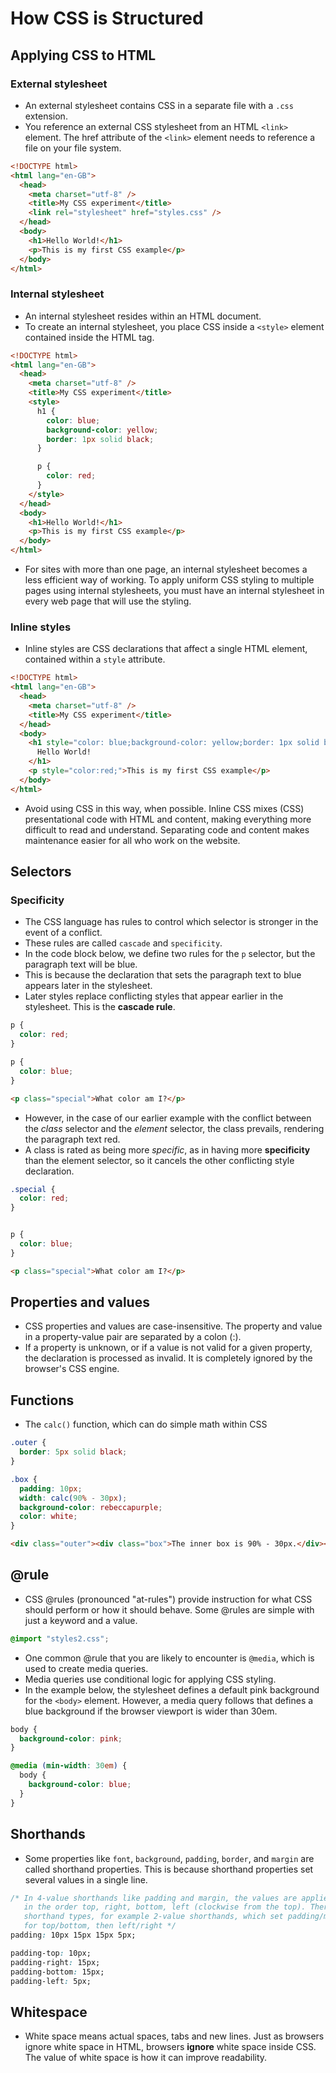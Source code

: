 # How CSS is Structured

## Applying CSS to HTML

### External stylesheet
* An external stylesheet contains CSS in a separate file with a `.css` extension.
* You reference an external CSS stylesheet from an HTML `<link>` element. The href attribute of the `<link>` element needs to reference a file on your file system.
```html
<!DOCTYPE html>
<html lang="en-GB">
  <head>
    <meta charset="utf-8" />
    <title>My CSS experiment</title>
    <link rel="stylesheet" href="styles.css" />
  </head>
  <body>
    <h1>Hello World!</h1>
    <p>This is my first CSS example</p>
  </body>
</html>
```

### Internal stylesheet
* An internal stylesheet resides within an HTML document. 
* To create an internal stylesheet, you place CSS inside a `<style>` element contained inside the HTML tag.
```html
<!DOCTYPE html>
<html lang="en-GB">
  <head>
    <meta charset="utf-8" />
    <title>My CSS experiment</title>
    <style>
      h1 {
        color: blue;
        background-color: yellow;
        border: 1px solid black;
      }

      p {
        color: red;
      }
    </style>
  </head>
  <body>
    <h1>Hello World!</h1>
    <p>This is my first CSS example</p>
  </body>
</html>
```
* For sites with more than one page, an internal stylesheet becomes a less efficient way of working. To apply uniform CSS styling to multiple pages using internal stylesheets, you must have an internal stylesheet in every web page that will use the styling. 

### Inline styles
* Inline styles are CSS declarations that affect a single HTML element, contained within a `style` attribute.

```html
<!DOCTYPE html>
<html lang="en-GB">
  <head>
    <meta charset="utf-8" />
    <title>My CSS experiment</title>
  </head>
  <body>
    <h1 style="color: blue;background-color: yellow;border: 1px solid black;">
      Hello World!
    </h1>
    <p style="color:red;">This is my first CSS example</p>
  </body>
</html>
```
* Avoid using CSS in this way, when possible. Inline CSS mixes (CSS) presentational code with HTML and content, making everything more difficult to read and understand. Separating code and content makes maintenance easier for all who work on the website.

## Selectors

### Specificity
* The CSS language has rules to control which selector is stronger in the event of a conflict. 
* These rules are called `cascade` and `specificity`. 
* In the code block below, we define two rules for the `p` selector, but the paragraph text will be blue. 
* This is because the declaration that sets the paragraph text to blue appears later in the stylesheet. 
* Later styles replace conflicting styles that appear earlier in the stylesheet. This is the **cascade rule**.
```css
p {
  color: red;
}

p {
  color: blue;
}
```
```html
<p class="special">What color am I?</p>
```

* However, in the case of our earlier example with the conflict between the *class* selector and the *element* selector, the class prevails, rendering the paragraph text red. 
* A class is rated as being more *specific*, as in having more **specificity** than the element selector, so it cancels the other conflicting style declaration.

```css
.special {
  color: red;
}


p {
  color: blue;
}
```
```html
<p class="special">What color am I?</p>
```

## Properties and values

* CSS properties and values are case-insensitive. The property and value in a property-value pair are separated by a colon (:).
* If a property is unknown, or if a value is not valid for a given property, the declaration is processed as invalid. It is completely ignored by the browser's CSS engine.

## Functions
* The `calc()` function, which can do simple math within CSS
```css
.outer {
  border: 5px solid black;
}

.box {
  padding: 10px;
  width: calc(90% - 30px);
  background-color: rebeccapurple;
  color: white;
}
```
```html
<div class="outer"><div class="box">The inner box is 90% - 30px.</div></div>
```

## @rule
* CSS @rules (pronounced "at-rules") provide instruction for what CSS should perform or how it should behave. Some @rules are simple with just a keyword and a value.
```css
@import "styles2.css";
```
* One common @rule that you are likely to encounter is `@media`, which is used to create media queries. 
* Media queries use conditional logic for applying CSS styling.
* In the example below, the stylesheet defines a default pink background for the `<body>` element. However, a media query follows that defines a blue background if the browser viewport is wider than 30em.

```css
body {
  background-color: pink;
}

@media (min-width: 30em) {
  body {
    background-color: blue;
  }
}
```

## Shorthands
* Some properties like `font`, `background`, `padding`, `border`, and `margin` are called shorthand properties. This is because shorthand properties set several values in a single line.

```css
/* In 4-value shorthands like padding and margin, the values are applied
   in the order top, right, bottom, left (clockwise from the top). There are also other
   shorthand types, for example 2-value shorthands, which set padding/margin
   for top/bottom, then left/right */
padding: 10px 15px 15px 5px;
```
```css
padding-top: 10px;
padding-right: 15px;
padding-bottom: 15px;
padding-left: 5px;
```

## Whitespace
* White space means actual spaces, tabs and new lines. Just as browsers ignore white space in HTML, browsers **ignore** white space inside CSS. The value of white space is how it can improve readability.
